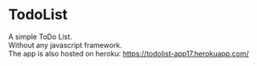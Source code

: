 # TodoList  
A simple ToDo List.  
 Without any javascript framework.  
The app is also hosted on heroku: https://todolist-app17.herokuapp.com/  
